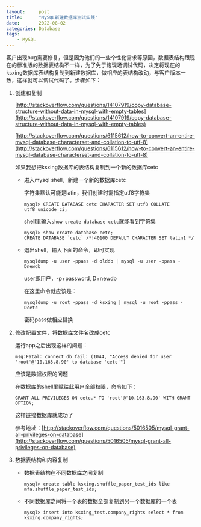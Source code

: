```yaml
---
layout:     post
title:      "MySQL新建数据库测试实践"
date:       2022-08-02
categories: Database
tags:
    - MySQL
---
```


客户出现bug需要修复，但是因为他们的一些个性化需求等原因，数据表结构跟现在的标准版的数据表结构不一样，为了免于跑现场调试代码，决定将现在的ksxing数据库表结构复制到新建数据库，做相应的表结构改动，与客户版本一致，这样就可以调试代码了。步骤如下：

1. 创建和复制

   [http://stackoverflow.com/questions/14107919/copy-database-structure-without-data-in-mysql-with-empty-tables](http://stackoverflow.com/questions/14107919/copy-database-structure-without-data-in-mysql-with-empty-tables)

    [http://stackoverflow.com/questions/6115612/how-to-convert-an-entire-mysql-database-characterset-and-collation-to-utf-8](http://stackoverflow.com/questions/6115612/how-to-convert-an-entire-mysql-database-characterset-and-collation-to-utf-8)

    如果我想把ksxing数据库的表结构复制到一个新的数据库cetc

    - 进入mysql shell，新建一个新的数据库cetc    

      字符集默认可能是latin，我们创建时需指定utf8字符集
      ```
      mysql> CREATE DATABASE cetc CHARACTER SET utf8 COLLATE utf8_unicode_ci;
      ```
      shell里输入`show create database cetc`就能看到字符集    
      ```
      mysql> show create database cetc;
      CREATE DATABASE `cetc` /*!40100 DEFAULT CHARACTER SET latin1 */
      ```
    - 退出shell，输入下面的命令，即可实现    

      ```
      mysqldump -u user -ppass -d olddb | mysql -u user -ppass -Dnewdb
      ```

      user即用户，-p+password, D+newdb

      在这里命令就应该是：    
      ```
      mysqldump -u root -ppass -d ksxing | mysql -u root -ppass -Dcetc
      ```

      密码pass做相应替换

2. 修改配置文件，将数据库文件名改成cetc

    运行app之后出现这样的问题：    
    ```
    msg:Fatal: connect db fail: (1044, "Access denied for user 'root'@'10.163.8.90' to database 'cetc'")
    ```

    应该是数据权限的问题

    在数据库的shell里赋给此用户全部权限，命令如下：

    ```
    GRANT ALL PRIVILEGES ON cetc.* TO 'root'@'10.163.8.90' WITH GRANT OPTION;
    ```

    这样链接数据库就成功了

    参考地址：[http://stackoverflow.com/questions/5016505/mysql-grant-all-privileges-on-database](http://stackoverflow.com/questions/5016505/mysql-grant-all-privileges-on-database)    

3. 数据表结构和内容复制    

    - 数据表结构在不同数据库之间复制    
      ```shell
      mysql> create table ksxing.shuffle_paper_test_ids like mfa.shuffle_paper_test_ids;
      ```
    - 不同数据库之间将一个表的数据全部复制到另一个数据库的一个表
      ```shell
      mysql> insert into ksxing_test.company_rights select * from ksxing.company_rights;
      ```
